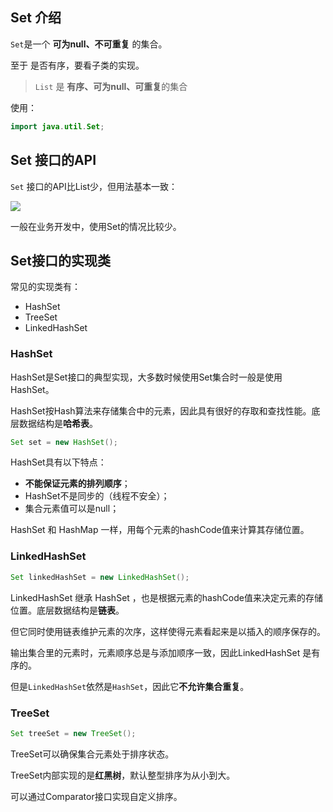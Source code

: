 ## Set 介绍

`Set`是一个 **可为null、不可重复** 的集合。

至于 是否有序，要看子类的实现。

> `List` 是 **有序、可为null、可重复**的集合

使用：

```java
import java.util.Set;
```



## Set 接口的API

`Set` 接口的API比List少，但用法基本一致：

![](https://blog-1253198264.cos.ap-guangzhou.myqcloud.com/image-20210128095931650.png)



一般在业务开发中，使用Set的情况比较少。



## Set接口的实现类

常见的实现类有：

- HashSet
- TreeSet
- LinkedHashSet



### HashSet

HashSet是Set接口的典型实现，大多数时候使用Set集合时一般是使用HashSet。

HashSet按Hash算法来存储集合中的元素，因此具有很好的存取和查找性能。底层数据结构是**哈希表**。

```java
Set set = new HashSet();
```

HashSet具有以下特点：

- **不能保证元素的排列顺序**；
- HashSet不是同步的（线程不安全）；
- 集合元素值可以是null；



HashSet 和 HashMap 一样，用每个元素的hashCode值来计算其存储位置。



### LinkedHashSet

```java
Set linkedHashSet = new LinkedHashSet();
```

LinkedHashSet 继承 HashSet ，也是根据元素的hashCode值来决定元素的存储位置。底层数据结构是**链表**。

但它同时使用链表维护元素的次序，这样使得元素看起来是以插入的顺序保存的。

输出集合里的元素时，元素顺序总是与添加顺序一致，因此LinkedHashSet 是有序的。

但是`LinkedHashSet`依然是`HashSet`，因此它**不允许集合重复**。



### TreeSet

```java
Set treeSet = new TreeSet();
```

TreeSet可以确保集合元素处于排序状态。

TreeSet内部实现的是**红黑树**，默认整型排序为从小到大。

可以通过Comparator接口实现自定义排序。

